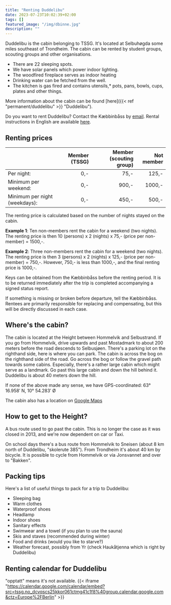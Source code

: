 ```yaml
---
title: "Renting Duddelibu"
date: 2023-07-23T10:02:39+02:00
tags: []
featured_image: "/img/dbinne.jpg"
description: ""
---
```


Duddelibu is the cabin belonging to TSSG.
It's located at Selbuhøgda some miles southeast of Trondheim.
The cabin can be rented by student groups, scouting groups and other organisations.

* There are 22 sleeping spots.
* We have solar panels which power indoor lighting.
* The woodfired fireplace serves as indoor heating
* Drinking water can be fetched from the well.
* The kitchen is gas fired and contains utensils,* pots, pans, bowls, cups, plates and other things.

More information about the cabin can be found [here]({{< ref "permanent/duddelibu" >}} "Duddelibu").

Do you want to rent Duddelibu? Contact the Kæbbinbåss by [email](mailto:duddelibu@tssg.no).
Rental instructions in English are available [here](/doc/utleieinstruks_2023_10_29_en.pdf).

## Renting prices

| | Member (TSSG) | Member (scouting group) | Not member |
|:---|---:|---:|---:|
| Per night: | 0,- | 75,- | 125,- |
| Minimum per weekend: | 0,- | 900,- | 1000,- |
| Minimum per night (weekdays): | 0,- | 450,- | 500,- |

The renting price is calculated based on the number of nights stayed on the cabin.

**Example 1**: Ten non-members rent the cabin for a weekend (two nights).
The renting price is then 10 (persons) x 2 (nights) x 75,- (price per non-member) = 1500,-.

**Example 2**: Three non-members rent the cabin for a weekend (two nights).
The renting price is then 3 (persons) x 2 (nights) x 125,- (price per non-member) = 750,-.
However, 750,- is less than 1000,-, and the final renting price is 1000,-.

Keys can be obtained from the Kæbbinbåss before the renting period.
It is to be returned immediately after the trip is completed accompanying a signed status report.

If something is missing or broken before departure, tell the Kæbbinbåss.
Rentees are primarily responsible for replacing and compensating, but this will be directly discussed in each case.

## Where's the cabin?

The cabin is located at the Height between Hommelvik and Selbustrand.
If you go from Hommelvik, drive upwards and past Mostadmark to about 200 meters before the road descends to Selbusjøen.
There's a parking lot on the righthand side, here is where you can park.
The cabin is across the bog on the righthand side of the road.
Go across the bog or follow the gravel path towards some cabins.
Especially, there's a rather large cabin which might serve as a landmark.
Go past this large cabin and down the hill behind it.
Duddelibu is about 40 meters down the hill.

If none of the above made any sense, we have GPS-coordinated: 63° 16.958′ N, 10° 54.283′ Ø

The cabin also has a location on [Google Maps](https://www.google.com/maps/place/Duddelibu/@63.2825808,10.9023965,17z/data=!3m1!4b1!4m5!3m4!1s0x466d191f70285577:0x10af5c8a15ca8e47!8m2!3d63.2825784!4d10.9045852?shorturl=1)

## How to get to the Height?

A bus route used to go past the cabin.
This is no longer the case as it was closed in 2013, and we're now dependent on car or Taxi.

On school days there's a bus route from Hommelvik to Sneisen (about 8 km north of Duddelibu, "skolerute 385").
From Trondheim it's about 40 km by bicycle.
It is possible to cycle from Hommelvik or via Jonsvannet and over to "Bakken".

## Packing tips

Here's a list of useful things to pack for a trip to Duddelibu:

* Sleeping bag
* Warm clothes
* Waterproof shoes
* Headlamp
* Indoor shoes
* Sanitary effects
* Swimwear and a towel (if you plan to use the sauna)
* Skis and staves (recommended during winter)
* Food and drinks (would you like to starve?)
* Weather forecast, possibly from Yr (check Haukåtjenna which is right by Duddelibu)

## Renting calendar for Duddelibu

"opptatt" means it's not available.
{{< iframe "https://calendar.google.com/calendar/embed?src=tssg.no_dcvqscs25kkor061ctmg41c1f8%40group.calendar.google.com&ctz=Europe%2FBerlin" >}}
